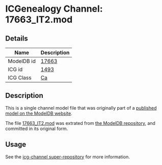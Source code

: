 # ICGenealogy Channel: 17663\_IT2.mod

## Details

Name | Description
---- | -----------
ModelDB id | [17663](http://senselab.med.yale.edu/ModelDB/ShowModel.cshtml?model=17663)
ICG id | [1493](http://icg.neurotheory.ox.ac.uk/channels/3/1493)
ICG Class | [Ca](http://icg.neurotheory.ox.ac.uk/channels/3)

## Description

This is a single channel model file that was originally part of a [published model on the ModelDB website](http://senselab.med.yale.edu/mModelDB/ShowModel.cshtml?model=17663).

The file [17663\_IT2.mod](17663_IT2.mod) was extrated from [the ModelDB repository](http://senselab.med.yale.edu/ModelDB/ShowModel.cshtml?model=17663), and committed in its original form.

## Usage

See the [icg-channel super-repository](https://github.com/icgenealogy/icg-channels) for more information.